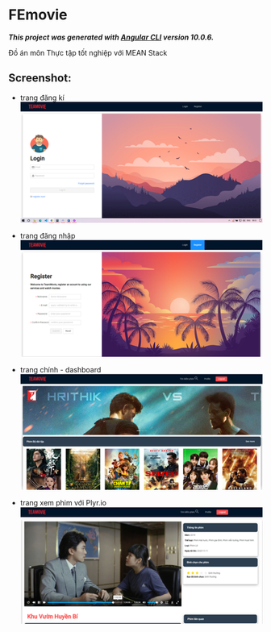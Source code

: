 # FEmovie

***This project was generated with [Angular CLI](https://github.com/angular/angular-cli) version 10.0.6.***

Đồ án môn Thực tập tốt nghiệp với MEAN Stack


## Screenshot:
* trang đăng kí
![alt text](./screenshot/1.png)

* trang đăng nhập
![alt text](./screenshot/2.png)

* trang chính - dashboard
![alt text](./screenshot/3.png)

* trang xem phim với Plyr.io
![alt text](./screenshot/4.png)

